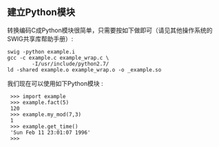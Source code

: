 ## 建立Python模块

转换编码C成Python模块很简单，只需要按如下做即可（请见其他操作系统的SWIG共享库帮助手册）:
```
swig -python example.i
gcc -c example.c example_wrap.c \
        -I/usr/include/python2.7/
ld -shared example.o example_wrap.o -o _example.so
```
我们现在可以使用如下Python模块 :
```
 >>> import example
 >>> example.fact(5)
 120
 >>> example.my_mod(7,3)
 1
 >>> example.get_time()
 'Sun Feb 11 23:01:07 1996'
 >>>
```